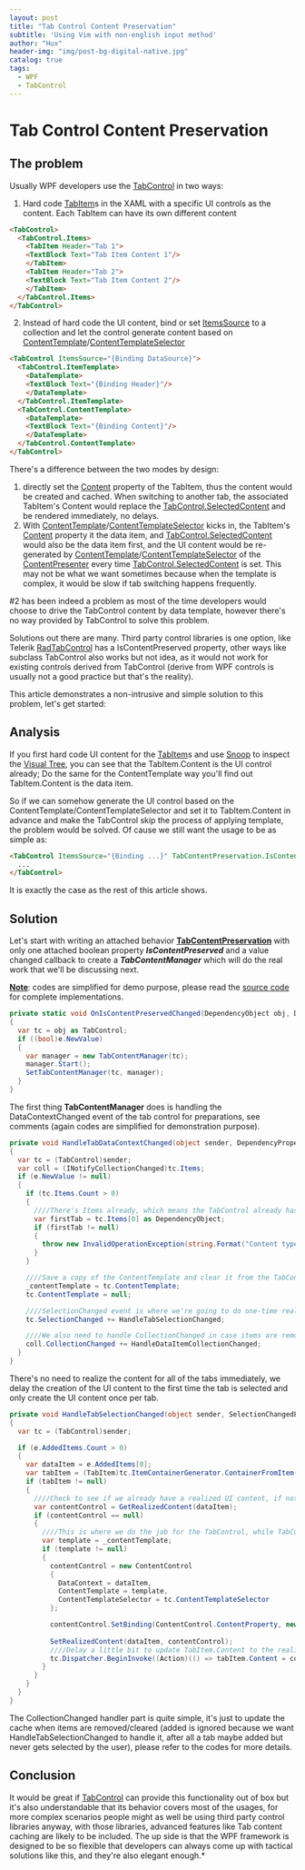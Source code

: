 ```yaml
---
layout: post
title: "Tab Control Content Preservation"
subtitle: 'Using Vim with non-english input method'
author: "Hux"
header-img: "img/post-bg-digital-native.jpg"
catalog: true
tags:
  - WPF
  - TabControl
---
```


# Tab Control Content Preservation

## The problem
Usually WPF developers use the [TabControl](https://docs.microsoft.com/en-us/dotnet/api/system.windows.controls.tabcontrol?view=netframework-4.8) in two ways:
1. Hard code [TabItem](https://docs.microsoft.com/en-us/dotnet/api/system.windows.controls.tabitem?view=netframework-4.8)s in the XAML with a specific UI controls as the content. Each TabItem can have its own different content

```html
<TabControl>
  <TabControl.Items>
    <TabItem Header="Tab 1">
    <TextBlock Text="Tab Item Content 1"/>
    </TabItem>
    <TabItem Header="Tab 2">
    <TextBlock Text="Tab Item Content 2"/>
    </TabItem>
  </TabControl.Items>
</TabControl>
```
2. Instead of hard code the UI content, bind or set [ItemsSource](https://docs.microsoft.com/en-us/dotnet/api/system.windows.controls.itemscontrol.itemssource?view=netframework-4.8) to a collection and let the control generate content based on [ContentTemplate](https://docs.microsoft.com/en-us/dotnet/api/system.windows.controls.tabcontrol.contenttemplate?view=netframework-4.8)/[ContentTemplateSelector](https://docs.microsoft.com/en-us/dotnet/api/system.windows.controls.tabcontrol.contenttemplateselector?view=netframework-4.8)

```html
<TabControl ItemsSource="{Binding DataSource}">
  <TabControl.ItemTemplate>
    <DataTemplate>
    <TextBlock Text="{Binding Header}"/>
    </DataTemplate>
  </TabControl.ItemTemplate>
  <TabControl.ContentTemplate>
    <DataTemplate>
    <TextBlock Text="{Binding Content}"/>
    </DataTemplate>
  </TabControl.ContentTemplate>  
</TabControl>
```

There's a difference between the two modes by design:
1. directly set the [Content](https://docs.microsoft.com/en-us/dotnet/api/system.windows.controls.contentcontrol.content?view=netframework-4.8) property of the TabItem, thus the content would be created and cached. When switching to another tab, the associated TabItem's Content would replace the [TabControl.SelectedContent](https://docs.microsoft.com/en-us/dotnet/api/system.windows.controls.tabcontrol.selectedcontent?view=netframework-4.8) and be rendered immediately, no delays.
2. With [ContentTemplate](https://docs.microsoft.com/en-us/dotnet/api/system.windows.controls.tabcontrol.contenttemplate?view=netframework-4.8)/[ContentTemplateSelector](https://docs.microsoft.com/en-us/dotnet/api/system.windows.controls.tabcontrol.contenttemplateselector?view=netframework-4.8) kicks in, the TabItem's [Content](https://docs.microsoft.com/en-us/dotnet/api/system.windows.controls.contentcontrol.content?view=netframework-4.8) property it the data item, and [TabControl.SelectedContent](https://docs.microsoft.com/en-us/dotnet/api/system.windows.controls.tabcontrol.selectedcontent?view=netframework-4.8) would also be the data item first, and the UI content would be re-generated by [ContentTemplate](https://docs.microsoft.com/en-us/dotnet/api/system.windows.controls.tabcontrol.contenttemplate?view=netframework-4.8)/[ContentTemplateSelector](https://docs.microsoft.com/en-us/dotnet/api/system.windows.controls.tabcontrol.contenttemplateselector?view=netframework-4.8) of the [ContentPresenter](https://docs.microsoft.com/en-us/dotnet/api/system.windows.controls.contentpresenter?view=netframework-4.8) every time [TabControl.SelectedContent](https://docs.microsoft.com/en-us/dotnet/api/system.windows.controls.tabcontrol.selectedcontent?view=netframework-4.8) is set. This may not be what we want sometimes because when the template is complex, it would be slow if tab switching happens frequently.

\#2 has been indeed a problem as most of the time developers would choose to drive the TabControl content by data template, however there's no way provided by TabControl to solve this problem.

Solutions out there are many. Third party control libraries is one option, like Telerik [RadTabControl](https://docs.telerik.com/devtools/wpf/controls/radtabcontrol/howto/how-to-keep-content) has a IsContentPreserved property, other ways like subclass TabControl also works but not idea, as it would not work for existing controls derived from TabControl (derive from WPF controls is usually not a good practice but that's the reality).

This article demonstrates a non-intrusive and simple solution to this problem, let's get started:

## Analysis
If you first hard code UI content for the [TabItem](https://docs.microsoft.com/en-us/dotnet/api/system.windows.controls.tabitem?view=netframework-4.8)s and use [Snoop](https://github.com/snoopwpf/snoopwpf) to inspect the [Visual Tree](https://docs.microsoft.com/en-us/dotnet/framework/wpf/advanced/trees-in-wpf), you can see that the TabItem.Content is the UI control already; Do the same for the ContentTemplate way you'll find out TabItem.Content is the data item.

So if we can somehow generate the UI control based on the ContentTemplate/ContentTemplateSelector and set it to TabItem.Content in advance and make the TabControl skip the process of applying template, the problem would be solved. Of cause we still want the usage to be as simple as:
```html
<TabControl ItemsSource="{Binding ...}" TabContentPreservation.IsContentPreserved="True">
  ...
</TabControl>
```
It is exactly the case as the rest of this article shows.

## Solution
Let's start with writing an attached behavior [**TabContentPreservation**](https://github.com/eagleboost/eagleboost/blob/master/eagleboost.presentation/Controls/TabContentPreservation.cs) with only one attached boolean property ***IsContentPreserved*** and a value changed callback to create a ***TabContentManager*** which will do the real work that we'll be discussing next.

**<u>Note</u>**: codes are simplified for demo purpose, please read the [source code](https://github.com/eagleboost/eagleboost/blob/master/eagleboost.presentation/Controls/TabContentPreservation.cs) for complete implementations.

```c#
private static void OnIsContentPreservedChanged(DependencyObject obj, DependencyPropertyChangedEventArgs e)
{
  var tc = obj as TabControl;
  if ((bool)e.NewValue)
  {
    var manager = new TabContentManager(tc);
    manager.Start();
    SetTabContentManager(tc, manager);
  }
}
```

The first thing **TabContentManager** does is handling the DataContextChanged event of the tab control for preparations, see comments (again codes are simplified for demonstration purpose).
```c#
private void HandleTabDataContextChanged(object sender, DependencyPropertyChangedEventArgs e)
{
  var tc = (TabControl)sender;
  var coll = (INotifyCollectionChanged)tc.Items;
  if (e.NewValue != null)
  {
    if (tc.Items.Count > 0)
    {
      ////There's Items already, which means the TabControl already has UI controls, we stop here
      var firstTab = tc.Items[0] as DependencyObject;
      if (firstTab != null)
      {
        throw new InvalidOperationException(string.Format("Content type of {0} is already preserved", tc.Items[0]));
      }
    }

    ////Save a copy of the ContentTemplate and clear it from the TabControl, so the TabControl would not use it generate the content
    _contentTemplate = tc.ContentTemplate;
    tc.ContentTemplate = null;

    ////SelectionChanged event is where we're going to do one-time realization the UI content for each tab when it becomes selected
    tc.SelectionChanged += HandleTabSelectionChanged;

    ////We also need to handle CollectionChanged in case items are removed/cleared in the TabControl.Items
    coll.CollectionChanged += HandleDataItemCollectionChanged;
  }
}
```

There's no need to realize the content for all of the tabs immediately, we delay the creation of the UI content to the first time the tab is selected and only create the UI content once per tab.

```c#
private void HandleTabSelectionChanged(object sender, SelectionChangedEventArgs e)
{
  var tc = (TabControl)sender;

  if (e.AddedItems.Count > 0)
  {
    var dataItem = e.AddedItems[0];
    var tabItem = (TabItem)tc.ItemContainerGenerator.ContainerFromItem(dataItem);
    if (tabItem != null)
    {
      ////Check to see if we already have a realized UI content, if not, create one
      var contentControl = GetRealizedContent(dataItem);
      if (contentControl == null)
      {
        ////This is where we do the job for the TabControl, while TabControl reuse the same content presenter for all of the tabs, we create and cache the ContentControl for each tab
        var template = _contentTemplate;
        if (template != null)
        {
          contentControl = new ContentControl
          {
            DataContext = dataItem,
            ContentTemplate = template,
            ContentTemplateSelector = tc.ContentTemplateSelector
          };

          contentControl.SetBinding(ContentControl.ContentProperty, new Binding());
          
          SetRealizedContent(dataItem, contentControl);
          ////Delay a little bit to update TabItem.Content to the realized UI content
          tc.Dispatcher.BeginInvoke((Action)(() => tabItem.Content = contentControl));
        }
      }
    }
  }
}
```
The CollectionChanged handler part is quite simple, it's just to update the cache when items are removed/cleared (added is ignored because we want HandleTabSelectionChanged to handle it, after all a tab maybe added but never gets selected by the user), please refer to the codes for more details.

## Conclusion
It would be great if [TabControl](https://docs.microsoft.com/en-us/dotnet/api/system.windows.controls.tabcontrol?view=netframework-4.8) can provide this functionality out of box but it's also understandable that its behavior covers most of the usages, for more complex scenarios people might as well be using third party control libraries anyway, with those libraries, advanced features like Tab content caching are likely to be included.
The up side is that the WPF framework is designed to be so flexible that developers can always come up with tactical solutions like this, and they're also elegant enough.*